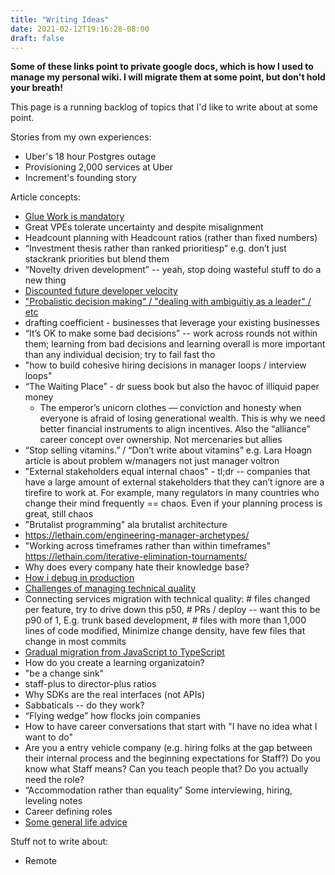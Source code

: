```yaml
---
title: "Writing Ideas"
date: 2021-02-12T19:16:28-08:00
draft: false
---
```



**Some of these links point to private google docs, which is how I used to manage my personal wiki. I will migrate them at some point, but don't hold your breath!**

This page is a running backlog of topics that I'd like to write about at some point.

Stories from my own experiences:

* Uber's 18 hour Postgres outage
* Provisioning 2,000 services at Uber
* Increment's founding story

Article concepts:

* [Glue Work is mandatory](https://docs.google.com/document/d/1MJI8-I7j8gm0GjvpYtAkc7F9fHfmeMk7aOUMZOlN_kI/edit)
* Great VPEs tolerate uncertainty and despite misalignment
* Headcount planning with Headcount ratios (rather than fixed numbers)
* “Investment thesis rather than ranked prioritiesp” e.g. don’t just stackrank priorities but blend them
* “Novelty driven development” -- yeah, stop doing wasteful stuff to do a new thing
* [Discounted future developer velocity](https://docs.google.com/document/d/1FOM4iYbXPv7b8ZlEc9tjLb5OU_FOuzzhTBDdx-MuqLs/edit#)
* ["Probalistic decision making" / "dealing with ambiguitiy as a leader" / etc](https://docs.google.com/document/d/15U-mWTyfTZsQvcoe2KJPDDDBNP7wrpQio46oBBSxcn0/edit)
* drafting coefficient - businesses that leverage your existing businesses
* “It’s OK to make some bad decisions” -- work across rounds not within them; learning from bad decisions and learning overall is more important than any individual decision; try to fail fast tho
* "how to build cohesive hiring decisions in manager loops / interview loops"
* “The Waiting Place” - dr suess book but also the havoc of illiquid paper money
    * The emperor’s unicorn clothes — conviction and honesty when everyone is afraid of losing generational wealth. This is why we need better financial instruments to align incentives. Also the “alliance” career concept over ownership. Not mercenaries but allies    
* “Stop selling vitamins.” / “Don’t write about vitamins”  e.g. Lara Hoagn article is about problem w/managers not just manager voltron
* "External stakeholders equal internal chaos" - tl;dr -- companies that have a large amount of external stakeholders that they can’t ignore are a tirefire to work at. For example, many regulators in many countries who change their mind frequently == chaos. Even if your planning process is great, still chaos
* "Brutalist programming" ala brutalist architecture
* https://lethain.com/engineering-manager-archetypes/
* "Working across timeframes rather than within timeframes" https://lethain.com/iterative-elimination-tournaments/
* Why does every company hate their knowledge base?
* [How i debug in production](https://docs.google.com/document/d/1W8172sf9hPkWjuxn6jGjST26ZNMosPgdzIzCP0QBmcw/edit)
* [Challenges of managing technical quality](https://docs.google.com/document/d/1p0-JIy_E_K7B3ydNNdWMjzsO-UMDZDduzzuXalHTwss/edit)
* Connecting services migration with technical quality: # files changed per feature, try to drive down this p50, # PRs / deploy -- want this to be p90 of 1, E.g. trunk based development, # files with more than 1,000 lines of code modified, Minimize change density, have few files that change in most commits
* [Gradual migration from JavaScript to TypeScript](https://docs.google.com/document/d/1buRqrlKXa7h5JAqMLTngLYkCLjh1LTMQAxUZCVPK478/edit)
* How do you create a learning organizatoin?
* "be a change sink"
* staff-plus to director-plus ratios
* Why SDKs are the real interfaces (not APIs)
* Sabbaticals -- do they work?
* “Flying wedge” how flocks join companies
* How to have career conversations that start with "I have no idea what I want to do"
* Are you a entry vehicle company (e.g. hiring folks at the gap between their internal process and the beginning expectations for Staff?) Do you know what Staff means? Can you teach people that? Do you actually need the role?
* “Accommodation rather than equality” Some interviewing, hiring, leveling notes
* Career defining roles
* [Some general life advice](https://docs.google.com/document/d/1yKTcBi8MaLpPJQN0CqGcCrfqq4WoQXkGljpa6tzkjpo/edit)





Stuff not to write about:

* Remote